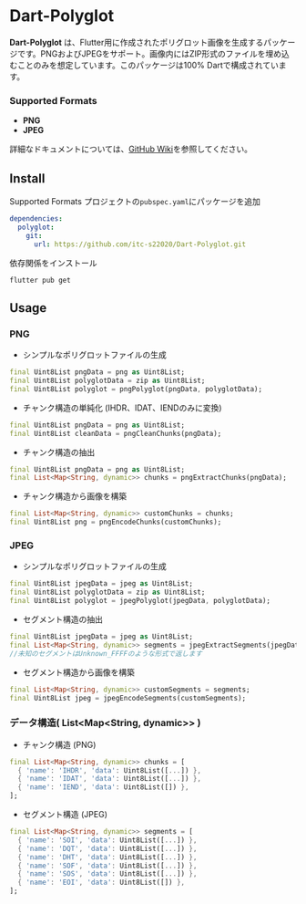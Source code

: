 # Dart-Polyglot

**Dart-Polyglot** は、Flutter用に作成されたポリグロット画像を生成するパッケージです。PNGおよびJPEGをサポート。画像内にはZIP形式のファイルを埋め込むことのみを想定しています。このパッケージは100% Dartで構成されています。

### Supported Formats
- **PNG**
- **JPEG**

詳細なドキュメントについては、[GitHub Wiki](https://github.com/itc-s22020/Dart-Polyglot/wiki)を参照してください。
## Install
Supported Formats
プロジェクトの``pubspec.yaml``にパッケージを追加
```yaml
dependencies:
  polyglot:
    git:
      url: https://github.com/itc-s22020/Dart-Polyglot.git
```

依存関係をインストール
```shell
flutter pub get
```
## Usage

### PNG
- シンプルなポリグロットファイルの生成
```Dart
final Uint8List pngData = png as Uint8List;
final Uint8List polyglotData = zip as Uint8List;
final Uint8List polyglot = pngPolyglot(pngData, polyglotData);
```
- チャンク構造の単純化 (IHDR、IDAT、IENDのみに変換)
```Dart
final Uint8List pngData = png as Uint8List;
final Uint8List cleanData = pngCleanChunks(pngData);
```
- チャンク構造の抽出
```Dart
final Uint8List pngData = png as Uint8List;
final List<Map<String, dynamic>> chunks = pngExtractChunks(pngData);
```
- チャンク構造から画像を構築
```Dart 
final List<Map<String, dynamic>> customChunks = chunks;
final Uint8List png = pngEncodeChunks(customChunks);
```

### JPEG
- シンプルなポリグロットファイルの生成
```Dart
final Uint8List jpegData = jpeg as Uint8List;
final Uint8List polyglotData = zip as Uint8List;
final Uint8List polyglot = jpegPolyglot(jpegData, polyglotData);
```
- セグメント構造の抽出
```Dart
final Uint8List jpegData = jpeg as Uint8List;
final List<Map<String, dynamic>> segments = jpegExtractSegments(jpegData);
//未知のセグメントはUnknown_FFFFのような形式で返します
```
- セグメント構造から画像を構築
```Dart
final List<Map<String, dynamic>> customSegments = segments;
final Uint8List jpeg = jpegEncodeSegments(customSegments);
```
### データ構造( List<Map<String, dynamic>> )
- チャンク構造 (PNG)
```Dart
final List<Map<String, dynamic>> chunks = [
  { 'name': 'IHDR', 'data': Uint8List([...]) },
  { 'name': 'IDAT', 'data': Uint8List([...]) },
  { 'name': 'IEND', 'data': Uint8List([]) },
];
```
- セグメント構造 (JPEG)
```Dart
final List<Map<String, dynamic>> segments = [
  { 'name': 'SOI', 'data': Uint8List([...]) },
  { 'name': 'DQT', 'data': Uint8List([...]) },
  { 'name': 'DHT', 'data': Uint8List([...]) },
  { 'name': 'SOF', 'data': Uint8List([...]) },
  { 'name': 'SOS', 'data': Uint8List([...]) },
  { 'name': 'EOI', 'data': Uint8List([]) },
];
```
